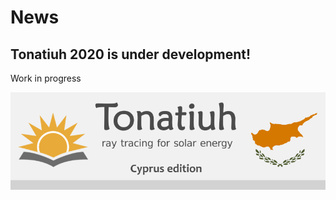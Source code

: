# News #


## Tonatiuh 2020 is under development! ##

Work in progress

<img src='./documentation/SplashScreen.png'/>
